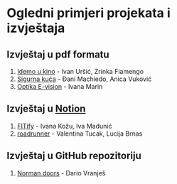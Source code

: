# Ogledni primjeri projekata i izvještaja

## Izvještaj u pdf formatu

1. [Idemo u kino](HCI_Idemo_u_kino.pdf) - Ivan Uršić, Zrinka Fiamengo
2. [Sigurna kuća](HCI_Sigurna_kucica.pdf) - Đani Machiedo, Anica Vuković
3. [Optika E-vision](Optika_E_vision.pdf) - Ivana Marin

## Izvještaj u [Notion](https://www.notion.so)

1. [FITify](https://dandelion-oriole-8a5.notion.site/FITify-f62db1dfaea54e958e6c3b94e9d91947) - Ivana Kožu, Iva Madunić
2. [roadrunner](https://www.notion.so/HCI-izvje-taj-2f967b872b9b47f7b134ed783ba07624) - Valentina Tucak, Lucija Brnas

## Izvještaj u GitHub repozitoriju
1. [Norman doors](https://github.com/k3rnel-pan1c-ksd/noorman-doors) - Dario Vranješ